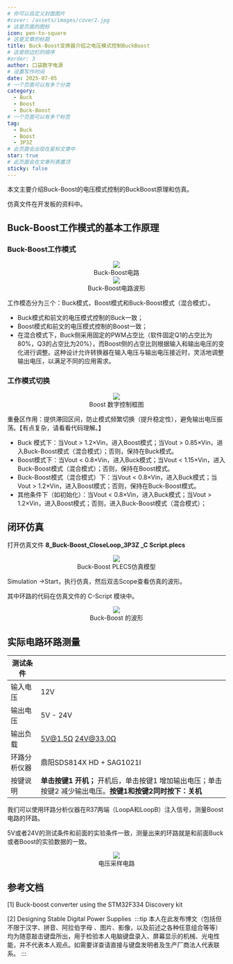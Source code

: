 ```yaml
---
# 你可以自定义封面图片
#cover: /assets/images/cover2.jpg
# 这是页面的图标
icon: pen-to-square
# 这是文章的标题
title: Buck-Boost变换器介绍之电压模式控制BuckBoost
# 这是侧边栏的顺序
#order: 3
author: 口袋数字电源
# 设置写作时间
date: 2025-07-05
# 一个页面可以有多个分类
category:
  - Buck
  - Boost
  - Buck-Boost
# 一个页面可以有多个标签
tag:
  - Buck
  - Boost
  - 3P3Z
# 此页面会出现在星标文章中
star: true
# 此页面会在文章列表置顶
sticky: false
---
```


本文主要介绍Buck-Boost的电压模式控制的BuckBoost原理和仿真。

仿真文件在开发板的资料中。


<!-- more -->

## Buck-Boost工作模式的基本工作原理

### Buck-Boost工作模式 

<center>
<img src="/assets/blog_image/Buck_Boost/BuckBoostMode_1.png">
<center> Buck-Boost电路 </center>
</center>

<center>
<img src="/assets/blog_image/Buck_Boost/BuckBoostMode_2.png">
<center> Buck-Boost电路波形 </center>
</center>

工作模态分为三个：Buck模式，Boost模式和Buck-Boost模式（混合模式）。
+ Buck模式和前文的电压模式控制的Buck一致；
+ Boost模式和前文的电压模式控制的Boost一致；
+ 在混合模式下，Buck侧采用固定的PWM占空比（软件固定Q1的占空比为80%，Q3的占空比为20%），而Boost侧的占空比则根据输入和输出电压的变化进行调整。这种设计允许转换器在输入电压与输出电压接近时，灵活地调整输出电压，以满足不同的应用需求。


### 工作模式切换


<center>
<img src="/assets/blog_image/Buck_Boost/BuckBoostMode_3.png">
<center> Boost 数字控制框图 </center>
</center>

重叠区作用：提供滞回区间，防止模式频繁切换（提升稳定性），避免输出电压振荡。【有点复杂，请看看代码理解。】

+ Buck 模式下：当Vout > 1.2×Vin，进入Boost模式；当Vout > 0.85×Vin，进入Buck-Boost模式（混合模式）；否则，保持在Buck模式。
+ Boost模式下：当Vout < 0.8×Vin，进入Buck模式；当Vout < 1.15×Vin，进入Buck-Boost模式（混合模式）；否则，保持在Boost模式。
+ Buck-Boost模式（混合模式）下：当Vout < 0.8×Vin，进入Buck模式；当Vout > 1.2×Vin，进入Boost模式；否则，保持在Buck-Boost模式。
+ 其他条件下（如初始化）：当Vout < 0.8×Vin，进入Buck模式；当Vout > 1.2×Vin，进入Boost模式；否则，进入Buck-Boost模式（混合模式）；





##  闭环仿真

打开仿真文件 **8_Buck-Boost_CloseLoop_3P3Z _C Script.plecs**

<center>
<img src="/assets/blog_image/Buck_Boost/BuckBoost_PLECS1.png">
<center> Buck-Boost PLECS仿真模型 </center>
</center>


Simulation ->Start，执行仿真，然后双击Scope查看仿真的波形。

其中环路的代码在仿真文件的 C-Script 模块中。

<center>
<img src="/assets/blog_image/Buck_Boost/BuckBoost_PLECS2.png">
<center> Buck-Boost 的波形 </center>
</center>



## 实际电路环路测量



| 测试条件|    |
| ----------- | ----------- |
| 输入电压 | 12V |
| 输出电压 | 5V - 24V |
| 输出负载 | 5V@1.5Ω  24V@33.0Ω|
| 环路分析仪器 | 鼎阳SDS814X HD + SAG1021I |
| 按键说明 | **单击按键1 开机；** 开机后，单击按键1 增加输出电压；单击按键2 减少输出电压。**按键1和按键2同时按下：关机**|


我们可以使用环路分析仪器在R37两端（LoopA和LoopB）注入信号，测量Boost电路的环路。

5V或者24V的测试条件和前面的实验条件一致，测量出来的环路就是和前面Buck或者Boost的实验数据的一致。

<center>
<img src="/assets/blog_image/Buck_Boost/Buck_HW_Loop.png">
<center> 电压采样电路 </center>
</center>



## 参考文档

[1] Buck-boost converter using the STM32F334 Discovery kit

[2] Designing Stable Digital Power Supplies
‍
:::tip
本人在此发布博文（包括但不限于汉字、拼音、阿拉伯字母 、图片、影像，以及前述之各种任意组合等等）均为随意敲击键盘所出，用于检验本人电脑键盘录入、屏幕显示的机械、光电性能，并不代表本人观点。如需要详查请直接与键盘发明者及生产厂商法人代表联系。
:::
